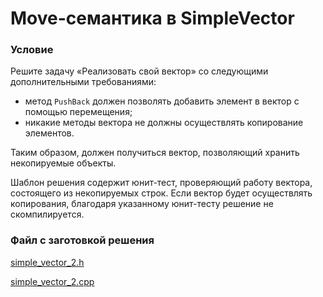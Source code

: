 # Move-семантика в SimpleVector

### Условие

Решите задачу «Реализовать свой вектор» со следующими дополнительными требованиями:

* метод `PushBack` должен позволять добавить элемент в вектор с помощью перемещения;
* никакие методы вектора не должны осуществлять копирование элементов.

Таким образом, должен получиться вектор, позволяющий хранить некопируемые объекты.

Шаблон решения содержит юнит-тест, проверяющий работу вектора, состоящего из некопируемых строк. Если вектор будет осуществлять копирования, благодаря указанному юнит-тесту решение не скомпилируется.

### Файл с заготовкой решения

[simple_vector_2.h](source/simple_vector_2.h)

[simple_vector_2.cpp](source/simple_vector_2.cpp)